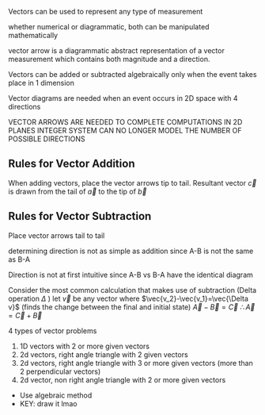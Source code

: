 Vectors can be used to represent any type of measurement

whether numerical or diagrammatic, both can be manipulated mathematically

vector arrow is a diagrammatic abstract representation of a vector measurement which contains both magnitude and a direction.

Vectors can be added or subtracted algebraically only when the event takes place in 1 dimension

Vector diagrams are needed when an event occurs in 2D space with 4 directions

VECTOR ARROWS ARE NEEDED TO COMPLETE COMPUTATIONS IN 2D PLANES 
INTEGER SYSTEM CAN NO LONGER MODEL THE NUMBER OF POSSIBLE DIRECTIONS

## Rules for Vector Addition

When adding vectors, place the vector arrows tip to tail. 
Resultant vector $\vec{c}$ is drawn from the tail of $\vec a$ to the tip of $\vec b$ 

## Rules for Vector Subtraction

Place vector arrows tail to tail

determining direction is not as simple as addition since A-B is not the same as B-A

Direction is not at first intuitive since A-B vs B-A have the identical diagram

Consider the most common calculation that makes use of subtraction (Delta operation $\Delta$ )
let $\vec{v}$ be any vector
where $\vec{v_2}-\vec{v_1}=\vec{\Delta v}$ (finds the change between the final and initial state)
$\vec{A}-\vec{B}=\vec{C}$
$\therefore\vec{A}=\vec{C}+\vec{B}$ 

4 types of vector problems
1. 1D vectors with 2 or more given vectors
2. 2d vectors, right angle triangle with 2 given vectors
3. 2d vectors, right angle triangle with 3 or more given vectors (more than 2 perpendicular vectors)
4. 2d vector, non right angle triangle with 2 or more given vectors

- Use algebraic method
- KEY: draw it lmao



